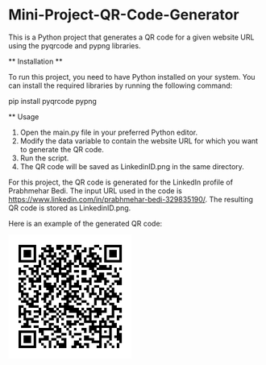 # Mini-Project-QR-Code-Generator

This is a Python project that generates a QR code for a given website URL using the pyqrcode and pypng libraries.

** Installation **

To run this project, you need to have Python installed on your system. You can install the required libraries by running the following command:

pip install pyqrcode pypng

** Usage

1. Open the main.py file in your preferred Python editor.
2. Modify the data variable to contain the website URL for which you want to generate the QR code.
3. Run the script.
4. The QR code will be saved as LinkedinID.png in the same directory.


For this project, the QR code is generated for the LinkedIn profile of Prabhmehar Bedi. The input URL used in the code is https://www.linkedin.com/in/prabhmehar-bedi-329835190/. The resulting QR code is stored as LinkedinID.png.

Here is an example of the generated QR code:

![Alt Text](LinkedinID.png)
